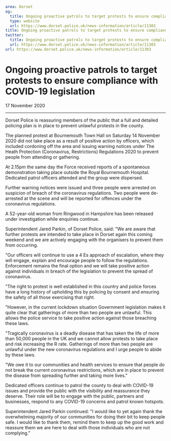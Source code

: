 ```yaml
area: Dorset
og:
  title: Ongoing proactive patrols to target protests to ensure compliance with COVID-19 legislation
  type: website
  url: https://www.dorset.police.uk/news-information/article/11303
title: Ongoing proactive patrols to target protests to ensure compliance with COVID-19 legislation |
twitter:
  title: Ongoing proactive patrols to target protests to ensure compliance with COVID-19 legislation
  url: https://www.dorset.police.uk/news-information/article/11303
url: https://www.dorset.police.uk/news-information/article/11303
```

# Ongoing proactive patrols to target protests to ensure compliance with COVID-19 legislation

17 November 2020

* * *

Dorset Police is reassuring members of the public that a full and detailed policing plan is in place to prevent unlawful protests in the county.

The planned protest at Bournemouth Town Hall on Saturday 14 November 2020 did not take place as a result of positive action by officers, which included cordoning off the area and issuing warning notices under The Heath Protection (Coronavirus, Restrictions) Regulations 2020 to prevent people from attending or gathering.

At 2.15pm the same day the Force received reports of a spontaneous demonstration taking place outside the Royal Bournemouth Hospital. Dedicated patrol officers attended and the group were dispersed.

Further warning notices were issued and three people were arrested on suspicion of breach of the coronavirus regulations. Two people were de-arrested at the scene and will be reported for offences under the coronavirus regulations.

A 52-year-old woman from Ringwood in Hampshire has been released under investigation while enquiries continue.

Superintendent Jared Parkin, of Dorset Police, said: "We are aware that further protests are intended to take place in Dorset again this coming weekend and we are actively engaging with the organisers to prevent them from occurring.

"Our officers will continue to use a 4 Es approach of escalation, where they will engage, explain and encourage people to follow the regulations. Enforcement remains the final option and we will take positive action against individuals in breach of the legislation to prevent the spread of coronavirus.

"The right to protest is well established in this country and police forces have a long history of upholding this by policing by consent and ensuring the safety of all those exercising that right.

"However, in the current lockdown situation Government legislation makes it quite clear that gatherings of more than two people are unlawful. This allows the police service to take positive action against those breaching these laws.

"Tragically coronavirus is a deadly disease that has taken the life of more than 50,000 people in the UK and we cannot allow protests to take place and risk increasing the R rate. Gatherings of more than two people are unlawful under the new coronavirus regulations and I urge people to abide by these laws.

"We owe it to our communities and health services to ensure that people do not break the current coronavirus restrictions, which are in place to prevent the disease from spreading further and taking more lives."

Dedicated officers continue to patrol the county to deal with COVID-19 issues and provide the public with the visibility and reassurance they deserve. Their role will be to engage with the public, partners and businesses, respond to any COVID-19 concerns and patrol known hotspots.

Superintendent Jared Parkin continued: "I would like to yet again thank the overwhelming majority of our communities for doing their bit to keep people safe. I would like to thank them, remind them to keep up the good work and reassure them we are here to deal with those individuals who are not complying."
